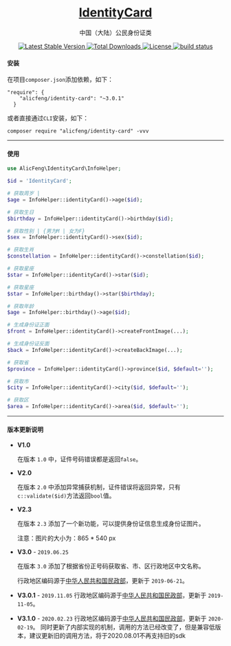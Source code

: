 <h1 align="center">
  <a href="https://github.com/alicfeng/identity-card">
    IdentityCard
  </a>
</h1>
<p align="center">
  中国（大陆）公民身份证类
</p>
<p align="center">
  <a href="https://packagist.org/packages/alicfeng/identity-card">
    <img src="https://poser.pugx.org/alicfeng/identity-card/v/stable.svg" alt="Latest Stable Version">
  </a>
  <a href="https://packagist.org/packages/alicfeng/IdentityCard">
    <img src="https://poser.pugx.org/alicfeng/identity-card/d/total.svg" alt="Total Downloads">
  </a>
  <a href="https://packagist.org/packages/alicfeng/identity-card">
    <img src="https://poser.pugx.org/alicfeng/identity-card/license.svg" alt="License">
  </a>
  <a href="https://github.com/alicfeng/IdentityCard">
    <img src="https://travis-ci.org/alicfeng/IdentityCard.svg?branch=master" alt="build status">
  </a>
</p>



#### 安装

在项目`composer.json`添加依赖，如下：

```
"require": {
    "alicfeng/identity-card": "~3.0.1"
  }
```

或者直接通过`CLI`安装，如下：

```shell
composer require "alicfeng/identity-card" -vvv
```



___


#### 使用

```php
use AlicFeng\IdentityCard\InfoHelper;

$id = 'IdentityCard';

# 获取周岁 | 
$age = InfoHelper::identityCard()->age($id);

# 获取生日
$birthday = InfoHelper::identityCard()->birthday($id);

# 获取性别 | {男为M | 女为F}
$sex = InfoHelper::identityCard()->sex($id);

# 获取生肖
$constellation = InfoHelper::identityCard()->constellation($id);

# 获取星座
$star = InfoHelper::identityCard()->star($id);

# 获取星座
$star = InfoHelper::birthday()->star($birthday);

# 获取年龄
$age = InfoHelper::birthday()->age($id);

# 生成身份证正面
$front = InfoHelper::identityCard()->createFrontImage(...);

# 生成身份证反面
$back = InfoHelper::identityCard()->createBackImage(...);

# 获取省
$province = InfoHelper::identityCard()->province($id, $default='');

# 获取市
$city = InfoHelper::identityCard()->city($id, $default='');

# 获取区
$area = InfoHelper::identityCard()->area($id, $default='');
```
___

#### 版本更新说明

- **V1.0**

  在版本 `1.0` 中，证件号码错误都是返回`false`。

- **V2.0**

  在版本 `2.0` 中添加异常捕获机制，证件错误将返回异常，只有`c::validate($id)`方法返回`bool`值。

- **V2.3**

  在版本 `2.3` 添加了一个新功能，可以提供身份证信息生成身份证图片。

  注意：图片的大小为：865 * 540 px

- **V3.0** - `2019.06.25`

  在版本 `3.0` 添加了根据省份正号码获取省、市、区行政地区中文名称。
  
  行政地区编码源于[中华人民共和国民政部](http://www.mca.gov.cn/)，更新于 `2019-06-21`。

- **V3.0.1** - `2019.11.05`
  行政地区编码源于[中华人民共和国民政部](http://www.mca.gov.cn/)，更新于 `2019-11-05`。
  
- **V3.1.0** - `2020.02.23`
  行政地区编码源于[中华人民共和国民政部](http://www.mca.gov.cn/)，更新于 `2020-02-19`。
  同时更新了内部实现的机制，调用的方法已经改变了，但是兼容低版本，建议更新旧的调用方法，将于2020.08.01不再支持旧的sdk

